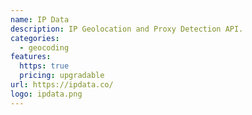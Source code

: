 ```yaml
---
name: IP Data
description: IP Geolocation and Proxy Detection API.
categories:
  - geocoding
features:
  https: true
  pricing: upgradable
url: https://ipdata.co/
logo: ipdata.png
---
```

